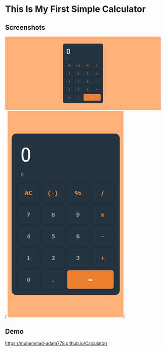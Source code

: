 # This Is My First Simple Calculator

## Screenshots

![Desktop](./screenshots/img-1.png);
![Mobile](./screenshots/img-2.png);

## Demo

https://muhammad-adam778.github.io/Calculator/
